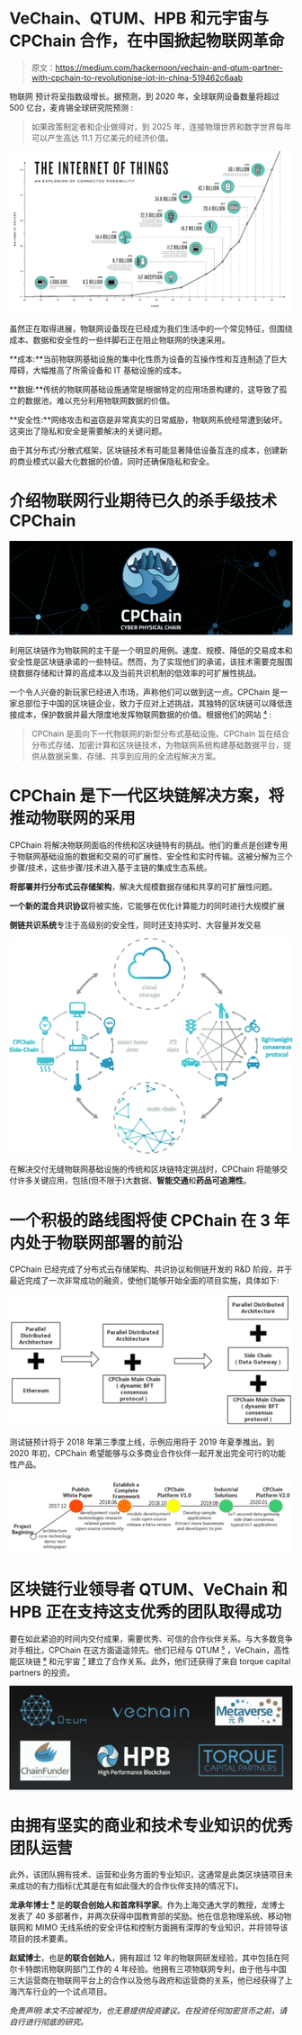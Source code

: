 # VeChain、QTUM、HPB 和元宇宙与 CPChain 合作，在中国掀起物联网革命

> 原文：<https://medium.com/hackernoon/vechain-and-qtum-partner-with-cpchain-to-revolutionise-iot-in-china-519462c6aab>

物联网 [](https://en.wikipedia.org/wiki/Internet_of_things) 预计将呈指数级增长。据预测，到 2020 年，全球联网设备数量将超过 500 亿台，麦肯锡全球研究院预测 [](https://www.mckinsey.com/business-functions/digital-mckinsey/our-insights/the-internet-of-things-the-value-of-digitizing-the-physical-world) :

> 如果政策制定者和企业做得对，到 2025 年，连接物理世界和数字世界每年可以产生高达 11.1 万亿美元的经济价值。

![](img/0c42d18f7fdccf38a06e2b94b99006fb.png)

虽然正在取得进展，物联网设备现在已经成为我们生活中的一个常见特征，但围绕成本、数据和安全性的一些绊脚石正在阻止物联网的快速采用。

**成本:**当前物联网基础设施的集中化性质为设备的互操作性和互连制造了巨大障碍，大幅推高了所需设备和 IT 基础设施的成本。

**数据:**传统的物联网基础设施通常是根据特定的应用场景构建的，这导致了孤立的数据池，难以充分利用物联网数据的价值。

**安全性:**网络攻击和盗窃是非常真实的日常威胁，物联网系统经常遭到破坏。这突出了隐私和安全是需要解决的关键问题。

由于其分布式/分散式框架，区块链技术有可能显著降低设备互连的成本，创建新的商业模式以最大化数据的价值，同时还确保隐私和安全。

# 介绍物联网行业期待已久的杀手级技术 CPChain

![](img/57199b1088a28610c173524bdc8270e9.png)

利用区块链作为物联网的主干是一个明显的用例。速度、规模、降低的交易成本和安全性是区块链承诺的一些特征。然而，为了实现他们的承诺，该技术需要克服围绕数据存储和计算的高成本以及当前共识机制的低效率的可扩展性挑战。

一个令人兴奋的新玩家已经进入市场，声称他们可以做到这一点。CPChain 是一家总部位于中国的区块链企业，致力于应对上述挑战，其独特的区块链可以降低连接成本，保护数据并最大限度地发挥物联网数据的价值。根据他们的网站 [⁴](http://www.cpchain.io) :

> CPChain 是面向下一代物联网的新型分布式基础设施。CPChain 旨在结合分布式存储、加密计算和区块链技术，为物联网系统构建基础数据平台，提供从数据采集、存储、共享到应用的全流程解决方案。

# CPChain 是下一代区块链解决方案，将推动物联网的采用

CPChain 将解决物联网面临的传统和区块链特有的挑战。他们的重点是创建专用于物联网基础设施的数据和交易的可扩展性、安全性和实时传输。这被分解为三个步骤/技术，这些步骤/技术进入基于主链的集成生态系统。

**将部署并行分布式云存储架构**，解决大规模数据存储和共享的可扩展性问题。

**一个新的混合共识协议**将被实施，它能够在优化计算能力的同时进行大规模扩展

**侧链共识系统**专注于高级别的安全性，同时还支持实时、大容量并发交易

![](img/a9dafda87b50e27705265051fb1e4cc5.png)

在解决交付无缝物联网基础设施的传统和区块链特定挑战时，CPChain 将能够交付许多关键应用，包括(但不限于)大数据、**智能交通**和**药品可追溯性**。

# 一个积极的路线图将使 CPChain 在 3 年内处于物联网部署的前沿

CPChain 已经完成了分布式云存储架构、共识协议和侧链开发的 R&D 阶段，并于最近完成了一次非常成功的融资，使他们能够开始全面的项目实施，具体如下:

![](img/0e13f6f9cd6c2d41305ac1ec642f3b57.png)

测试链预计将于 2018 年第三季度上线，示例应用将于 2019 年夏季推出。到 2020 年初，CPChain 希望能够与众多商业合作伙伴一起开发出完全可行的功能性产品。

![](img/42e7439533d8fb7505645965a51ab4e5.png)

# 区块链行业领导者 QTUM、VeChain 和 HPB 正在支持这支优秀的团队取得成功

要在如此紧迫的时间内交付成果，需要优秀、可信的合作伙伴关系。与大多数竞争对手相比，CPChain 在这方面遥遥领先。他们已经与 QTUM [⁵](http://sl.vc/posts/4760) ，VeChain，高性能区块链 [⁶](http://new.gongxiangcj.com/posts/4512) 和元宇宙 [⁷](http://sl.vc/posts/4758) 建立了合作关系。此外，他们还获得了来自 torque capital partners 的投资。

![](img/f6ccf4f94ecbc989e567bd5368ba2031.png)

# 由拥有坚实的商业和技术专业知识的优秀团队运营

此外，该团队拥有技术、运营和业务方面的专业知识，这通常是此类区块链项目未来成功的有力指标(尤其是在有如此强大的合作伙伴支持的情况下)。

**龙承年博士** [**⁹**](http://english.seiee.sjtu.edu.cn/english/detail/708_606.htm) 是**的联合创始人和首席科学家**。作为上海交通大学的教授，龙博士发表了 40 多部著作，并两次获得中国教育部的奖励。他在信息物理系统、移动物联网和 MIMO 无线系统的安全评估和控制方面拥有深厚的专业知识，并将领导该项目的技术要素。

**赵斌博士**，也是**的联合创始人**，拥有超过 12 年的物联网研发经验，其中包括在阿尔卡特朗讯物联网部门工作的 4 年经验。他拥有三项物联网专利，由于他与中国三大运营商在物联网平台上的合作以及他与政府和运营商的关系，他已经获得了上海汽车行业的一个试点项目。

*免责声明:本文不应被视为，也无意提供投资建议。在投资任何加密货币之前，请自行进行彻底的研究。*
